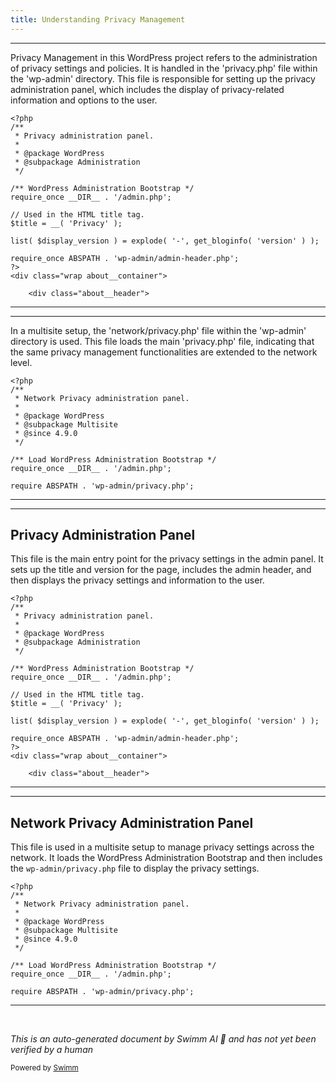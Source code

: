 ```yaml
---
title: Understanding Privacy Management
---
```

<SwmSnippet path="/wp-admin/privacy.php" line="1">

---

Privacy Management in this WordPress project refers to the administration of privacy settings and policies. It is handled in the 'privacy.php' file within the 'wp-admin' directory. This file is responsible for setting up the privacy administration panel, which includes the display of privacy-related information and options to the user.

```hack
<?php
/**
 * Privacy administration panel.
 *
 * @package WordPress
 * @subpackage Administration
 */

/** WordPress Administration Bootstrap */
require_once __DIR__ . '/admin.php';

// Used in the HTML title tag.
$title = __( 'Privacy' );

list( $display_version ) = explode( '-', get_bloginfo( 'version' ) );

require_once ABSPATH . 'wp-admin/admin-header.php';
?>
<div class="wrap about__container">

	<div class="about__header">
```

---

</SwmSnippet>

<SwmSnippet path="/wp-admin/network/privacy.php" line="1">

---

In a multisite setup, the 'network/privacy.php' file within the 'wp-admin' directory is used. This file loads the main 'privacy.php' file, indicating that the same privacy management functionalities are extended to the network level.

```hack
<?php
/**
 * Network Privacy administration panel.
 *
 * @package WordPress
 * @subpackage Multisite
 * @since 4.9.0
 */

/** Load WordPress Administration Bootstrap */
require_once __DIR__ . '/admin.php';

require ABSPATH . 'wp-admin/privacy.php';

```

---

</SwmSnippet>

<SwmSnippet path="/wp-admin/privacy.php" line="1">

---

## Privacy Administration Panel

This file is the main entry point for the privacy settings in the admin panel. It sets up the title and version for the page, includes the admin header, and then displays the privacy settings and information to the user.

```hack
<?php
/**
 * Privacy administration panel.
 *
 * @package WordPress
 * @subpackage Administration
 */

/** WordPress Administration Bootstrap */
require_once __DIR__ . '/admin.php';

// Used in the HTML title tag.
$title = __( 'Privacy' );

list( $display_version ) = explode( '-', get_bloginfo( 'version' ) );

require_once ABSPATH . 'wp-admin/admin-header.php';
?>
<div class="wrap about__container">

	<div class="about__header">
```

---

</SwmSnippet>

<SwmSnippet path="/wp-admin/network/privacy.php" line="1">

---

## Network Privacy Administration Panel

This file is used in a multisite setup to manage privacy settings across the network. It loads the WordPress Administration Bootstrap and then includes the `wp-admin/privacy.php` file to display the privacy settings.

```hack
<?php
/**
 * Network Privacy administration panel.
 *
 * @package WordPress
 * @subpackage Multisite
 * @since 4.9.0
 */

/** Load WordPress Administration Bootstrap */
require_once __DIR__ . '/admin.php';

require ABSPATH . 'wp-admin/privacy.php';

```

---

</SwmSnippet>

&nbsp;

*This is an auto-generated document by Swimm AI 🌊 and has not yet been verified by a human*

<SwmMeta version="3.0.0" repo-id="Z2l0aHViJTNBJTNBbXl3ZWJzaXRlZGVtbyUzQSUzQWdpbGFkbmF2b3Q=" repo-name="mywebsitedemo" doc-type="overview"><sup>Powered by [Swimm](/)</sup></SwmMeta>
